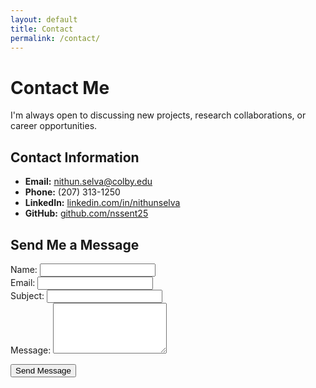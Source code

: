 ```yaml
---
layout: default
title: Contact
permalink: /contact/
---
```


# Contact Me

I'm always open to discussing new projects, research collaborations, or career opportunities.

## Contact Information

- **Email:** [nithun.selva@colby.edu](mailto:nithun.selva@colby.edu)
- **Phone:** (207) 313-1250
- **LinkedIn:** [linkedin.com/in/nithunselva](http://linkedin.com/in/nithunselva)
- **GitHub:** [github.com/nssent25](http://github.com/nssent25)

## Send Me a Message

<form action="https://formspree.io/f/your-formspree-id" method="POST">
  <div class="form-group">
    <label for="name">Name:</label>
    <input type="text" id="name" name="name" required>
  </div>
  
  <div class="form-group">
    <label for="email">Email:</label>
    <input type="email" id="email" name="_replyto" required>
  </div>
  
  <div class="form-group">
    <label for="subject">Subject:</label>
    <input type="text" id="subject" name="subject" required>
  </div>
  
  <div class="form-group">
    <label for="message">Message:</label>
    <textarea id="message" name="message" rows="5" required></textarea>
  </div>
  
  <button type="submit" class="btn">Send Message</button>
</form>
